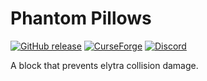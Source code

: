 # Phantom Pillows

[![GitHub release](https://img.shields.io/github/release/haykam821/Phantom-Pillows.svg?style=popout&label=github)](https://github.com/haykam821/Phantom-Pillows/releases/latest)
[![CurseForge](https://img.shields.io/static/v1?style=popout&label=curseforge&message=project&color=6441A4)](https://www.curseforge.com/minecraft/mc-mods/phantom-pillows)
[![Discord](https://img.shields.io/static/v1?style=popout&label=chat&message=discord&color=7289DA)](https://discord.gg/v7g2KQw)

A block that prevents elytra collision damage.
